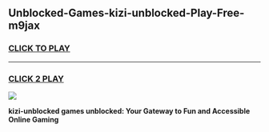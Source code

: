 
## Unblocked-Games-kizi-unblocked-Play-Free-m9jax
<h3>
<a href="https://premium76.site?title=kizi-unblocked&ref=18A1">CLICK TO PLAY</a></h3>
<hr>

<h3>
<a href="https://premium76.site?title=kizi-unblocked&ref=18A1">CLICK 2 PLAY</a>
  
</h3>

<a href="https://premium76.site?title=kizi-unblocked&ref=18A1"><img src="https://clearcache.store/games.png"></a>


**kizi-unblocked games unblocked: Your Gateway to Fun and Accessible Online Gaming**
